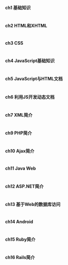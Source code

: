 #### **ch1 基础知识**

```

```

#### **ch2 HTML和XHTML**

```

```

#### **ch3 CSS**

```

```

#### **ch4 JavaScript基础知识**

```

```

#### **ch5 JavaScript与HTML文档**

```

```

#### **ch6 利用JS开发动态文档**

```

```

#### **ch7 XML简介**

```

```

#### **ch9 PHP简介**

```

```

#### **ch10 Ajax简介**

```

```

#### **ch11 Java Web**

```

```

#### **ch12 ASP.NET简介**

```

```

#### **ch13 基于Web的数据库访问**

```

```

#### **ch14 Android**

```

```

#### **ch15 Ruby简介**

```

```

#### **ch16 Rails简介**

```

```



